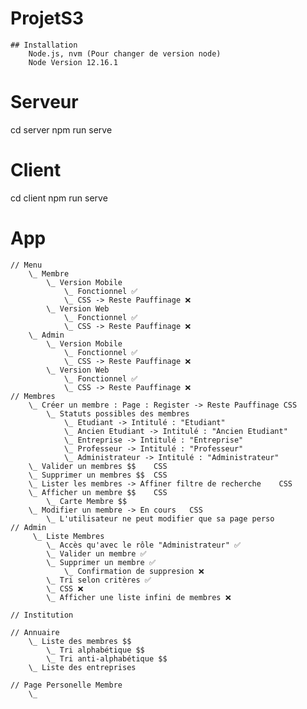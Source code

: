# ProjetS3
    ## Installation
        Node.js, nvm (Pour changer de version node)
        Node Version 12.16.1
        
# Serveur
cd server
npm run serve

# Client
cd client
npm run serve


# App
    // Menu
        \_ Membre
            \_ Version Mobile 
                \_ Fonctionnel ✅
                \_ CSS -> Reste Pauffinage ❌
            \_ Version Web
                \_ Fonctionnel ✅
                \_ CSS -> Reste Pauffinage ❌
        \_ Admin 
            \_ Version Mobile 
                \_ Fonctionnel ✅
                \_ CSS -> Reste Pauffinage ❌
            \_ Version Web
                \_ Fonctionnel ✅ 
                \_ CSS -> Reste Pauffinage ❌
    // Membres
        \_ Créer un membre : Page : Register -> Reste Pauffinage CSS
            \_ Statuts possibles des membres
                \_ Etudiant -> Intitulé : "Etudiant"
                \_ Ancien Etudiant -> Intitulé : "Ancien Etudiant"
                \_ Entreprise -> Intitulé : "Entreprise"
                \_ Professeur -> Intitulé : "Professeur"
                \_ Administrateur -> Intitulé : "Administrateur"
        \_ Valider un membres $$    CSS
        \_ Supprimer un membres $$  CSS
        \_ Lister les membres -> Affiner filtre de recherche    CSS
        \_ Afficher un membre $$    CSS
            \_ Carte Membre $$
        \_ Modifier un membre -> En cours   CSS
            \_ L'utilisateur ne peut modifier que sa page perso
    // Admin 
         \_ Liste Membres
            \_ Accès qu'avec le rôle "Administrateur" ✅
            \_ Valider un membre ✅
            \_ Supprimer un membre ✅
                \_ Confirmation de suppresion ❌
            \_ Tri selon critères ✅
            \_ CSS ❌
            \_ Afficher une liste infini de membres ❌

    // Institution

    // Annuaire
        \_ Liste des membres $$
            \_ Tri alphabétique $$
            \_ Tri anti-alphabétique $$
        \_ Liste des entreprises
    
    // Page Personelle Membre
        \_